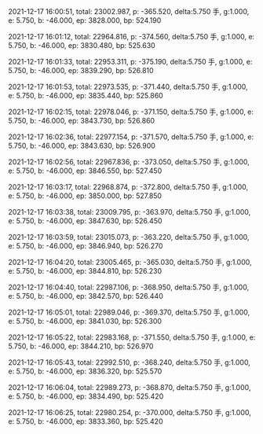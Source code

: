 2021-12-17 16:00:51, total: 23002.987, p: -365.520, delta:5.750 手, g:1.000, e: 5.750, b: -46.000, ep: 3828.000, bp: 524.190

2021-12-17 16:01:12, total: 22964.816, p: -374.560, delta:5.750 手, g:1.000, e: 5.750, b: -46.000, ep: 3830.480, bp: 525.630

2021-12-17 16:01:33, total: 22953.311, p: -375.190, delta:5.750 手, g:1.000, e: 5.750, b: -46.000, ep: 3839.290, bp: 526.810

2021-12-17 16:01:53, total: 22973.535, p: -371.440, delta:5.750 手, g:1.000, e: 5.750, b: -46.000, ep: 3835.440, bp: 525.860

2021-12-17 16:02:15, total: 22978.046, p: -371.150, delta:5.750 手, g:1.000, e: 5.750, b: -46.000, ep: 3843.730, bp: 526.860

2021-12-17 16:02:36, total: 22977.154, p: -371.570, delta:5.750 手, g:1.000, e: 5.750, b: -46.000, ep: 3843.630, bp: 526.900

2021-12-17 16:02:56, total: 22967.836, p: -373.050, delta:5.750 手, g:1.000, e: 5.750, b: -46.000, ep: 3846.550, bp: 527.450

2021-12-17 16:03:17, total: 22968.874, p: -372.800, delta:5.750 手, g:1.000, e: 5.750, b: -46.000, ep: 3850.000, bp: 527.850

2021-12-17 16:03:38, total: 23009.795, p: -363.970, delta:5.750 手, g:1.000, e: 5.750, b: -46.000, ep: 3847.630, bp: 526.450

2021-12-17 16:03:59, total: 23015.073, p: -363.220, delta:5.750 手, g:1.000, e: 5.750, b: -46.000, ep: 3846.940, bp: 526.270

2021-12-17 16:04:20, total: 23005.465, p: -365.030, delta:5.750 手, g:1.000, e: 5.750, b: -46.000, ep: 3844.810, bp: 526.230

2021-12-17 16:04:40, total: 22987.106, p: -368.950, delta:5.750 手, g:1.000, e: 5.750, b: -46.000, ep: 3842.570, bp: 526.440

2021-12-17 16:05:01, total: 22989.046, p: -369.370, delta:5.750 手, g:1.000, e: 5.750, b: -46.000, ep: 3841.030, bp: 526.300

2021-12-17 16:05:22, total: 22983.168, p: -371.550, delta:5.750 手, g:1.000, e: 5.750, b: -46.000, ep: 3844.210, bp: 526.970

2021-12-17 16:05:43, total: 22992.510, p: -368.240, delta:5.750 手, g:1.000, e: 5.750, b: -46.000, ep: 3836.320, bp: 525.570

2021-12-17 16:06:04, total: 22989.273, p: -368.870, delta:5.750 手, g:1.000, e: 5.750, b: -46.000, ep: 3834.490, bp: 525.420

2021-12-17 16:06:25, total: 22980.254, p: -370.000, delta:5.750 手, g:1.000, e: 5.750, b: -46.000, ep: 3833.360, bp: 525.420